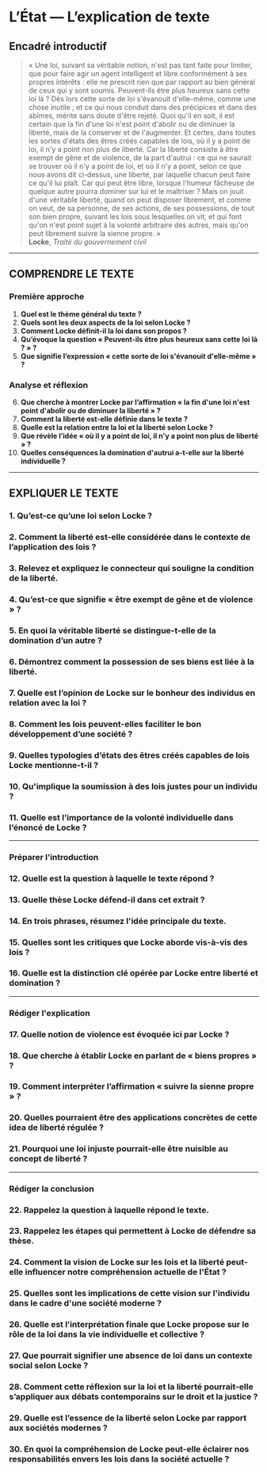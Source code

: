 # L’État — L’explication de texte

## Encadré introductif
> « Une loi, suivant sa véritable notion, n'est pas tant faite pour limiter, que pour faire agir un agent intelligent et libre conformément à ses propres intérêts : elle ne prescrit rien que par rapport au bien général de ceux qui y sont soumis. Peuvent-ils être plus heureux sans cette loi là ? Dès lors cette sorte de loi s'évanouit d'elle-même, comme une chose inutile ; et ce qui nous conduit dans des précipices et dans des abîmes, mérite sans doute d'être rejeté. Quoi qu'il en soit, il est certain que la fin d'une loi n'est point d'abolir ou de diminuer la liberté, mais de la conserver et de l'augmenter. Et certes, dans toutes les sortes d'états des êtres créés capables de lois, où il y a point de loi, il n'y a point non plus de liberté. Car la liberté consiste à être exempt de gêne et de violence, de la part d'autrui : ce qui ne saurait se trouver où il n'y a point de loi, et où il n'y a point, selon ce que nous avons dit ci-dessus, une liberté, par laquelle chacun peut faire ce qu'il lui plaît. Car qui peut être libre, lorsque l'humeur fâcheuse de quelque autre pourra dominer sur lui et le maîtriser ? Mais on jouit d'une véritable liberté, quand on peut disposer librement, et comme on veut, de sa personne, de ses actions, de ses possessions, de tout son bien propre, suivant les lois sous lesquelles on vit, et qui font qu'on n'est point sujet à la volonté arbitraire des autres, mais qu'on peut librement suivre la sienne propre. »  
> **Locke**, *Traité du gouvernement civil*

---

## COMPRENDRE LE TEXTE

### Première approche

1. **Quel est le thème général du texte ?**  
2. **Quels sont les deux aspects de la loi selon Locke ?**  
3. **Comment Locke définit-il la loi dans son propos ?**  
4. **Qu’évoque la question « Peuvent-ils être plus heureux sans cette loi là ? » ?**  
5. **Que signifie l’expression « cette sorte de loi s'évanouit d'elle-même » ?**  

### Analyse et réflexion

6. **Que cherche à montrer Locke par l’affirmation « la fin d'une loi n'est point d'abolir ou de diminuer la liberté » ?**  
7. **Comment la liberté est-elle définie dans le texte ?**  
8. **Quelle est la relation entre la loi et la liberté selon Locke ?**  
9. **Que révèle l’idée « où il y a point de loi, il n'y a point non plus de liberté » ?**  
10. **Quelles conséquences la domination d'autrui a-t-elle sur la liberté individuelle ?**  

---

## EXPLIQUER LE TEXTE

### 1. Qu’est-ce qu’une loi selon Locke ?  
### 2. Comment la liberté est-elle considérée dans le contexte de l’application des lois ?  
### 3. Relevez et expliquez le connecteur qui souligne la condition de la liberté.  
### 4. Qu’est-ce que signifie « être exempt de gêne et de violence » ?  
### 5. En quoi la véritable liberté se distingue-t-elle de la domination d’un autre ?  
### 6. Démontrez comment la possession de ses biens est liée à la liberté. 

### 7. Quelle est l’opinion de Locke sur le bonheur des individus en relation avec la loi ?  
### 8. Comment les lois peuvent-elles faciliter le bon développement d’une société ?  
### 9. Quelles typologies d’états des êtres créés capables de lois Locke mentionne-t-il ?  
### 10. Qu'implique la soumission à des lois justes pour un individu ?  
### 11. Quelle est l’importance de la volonté individuelle dans l’énoncé de Locke ?  

---

### Préparer l’introduction

### 12. Quelle est la question à laquelle le texte répond ?  
### 13. Quelle thèse Locke défend-il dans cet extrait ?  
### 14. En trois phrases, résumez l'idée principale du texte.  
### 15. Quelles sont les critiques que Locke aborde vis-à-vis des lois ?  
### 16. Quelle est la distinction clé opérée par Locke entre liberté et domination ?  

---

### Rédiger l'explication

### 17. Quelle notion de violence est évoquée ici par Locke ?  
### 18. Que cherche à établir Locke en parlant de « biens propres » ?  
### 19. Comment interpréter l’affirmation « suivre la sienne propre » ?  
### 20. Quelles pourraient être des applications concrètes de cette idea de liberté régulée ?  
### 21. Pourquoi une loi injuste pourrait-elle être nuisible au concept de liberté ?  

---

### Rédiger la conclusion

### 22. Rappelez la question à laquelle répond le texte.  
### 23. Rappelez les étapes qui permettent à Locke de défendre sa thèse.  
### 24. Comment la vision de Locke sur les lois et la liberté peut-elle influencer notre compréhension actuelle de l'État ?  
### 25. Quelles sont les implications de cette vision sur l'individu dans le cadre d'une société moderne ?  
### 26. Quelle est l’interprétation finale que Locke propose sur le rôle de la loi dans la vie individuelle et collective ?  
### 27. Que pourrait signifier une absence de loi dans un contexte social selon Locke ?  
### 28. Comment cette réflexion sur la loi et la liberté pourrait-elle s’appliquer aux débats contemporains sur le droit et la justice ?  
### 29. Quelle est l’essence de la liberté selon Locke par rapport aux sociétés modernes ?  
### 30. En quoi la compréhension de Locke peut-elle éclairer nos responsabilités envers les lois dans la société actuelle ?